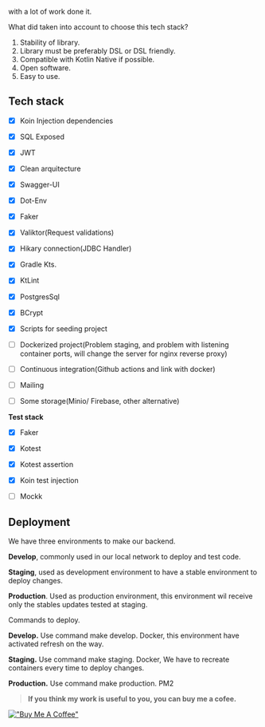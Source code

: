 with a lot of work done it.

What did taken into account to choose this tech stack?
1) Stability of library.
2) Library must be preferably DSL or DSL friendly.
3) Compatible with Kotlin Native if possible.
4) Open software.
5) Easy to use.



## Tech stack
- [x] Koin Injection dependencies
- [x] SQL Exposed
- [x] JWT
- [x] Clean arquitecture
- [x] Swagger-UI
- [x] Dot-Env
- [x] Faker
- [x] Valiktor(Request validations)
- [x] Hikary connection(JDBC Handler)
- [x] Gradle Kts.
- [x] KtLint
- [x] PostgresSql
- [x] BCrypt
- [x] Scripts for seeding project
- [ ] Dockerized project(Problem staging, and problem with listening container ports, will change the server for nginx reverse proxy)
- [ ] Continuous integration(Github actions and link with docker)
- [ ] Mailing
- [ ] Some storage(Minio/ Firebase, other alternative)


**Test stack**
- [x] Faker
- [x] Kotest 
- [x] Kotest assertion
- [x] Koin test injection
- [ ] Mockk


## Deployment

We have three environments to make our backend.

**Develop**, commonly used in our local network to deploy and test code.

**Staging**, used as development environment to have a stable environment to deploy changes.

**Production**. Used as production environment, this environment wil receive only the stables updates tested at staging.

Commands to deploy.

**Develop.**
Use command make develop. Docker, this environment have activated refresh on the way.

**Staging.**
Use command make staging. Docker, We have to recreate containers every time to deploy changes.

**Production.**
Use command make production. PM2








> **If you think my work is useful to you, you can buy me a cofee.**

[!["Buy Me A Coffee"](https://www.buymeacoffee.com/assets/img/custom_images/orange_img.png)](https://www.buymeacoffee.com/cristianmed)
